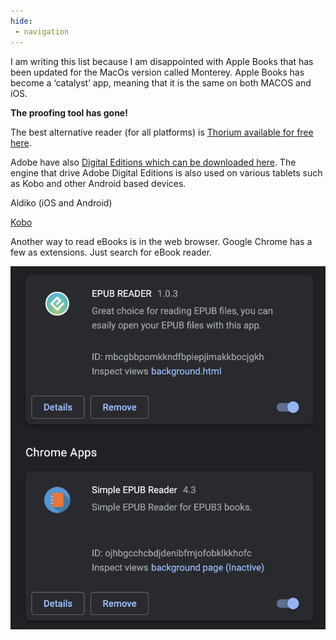 ```yaml
---
hide:
 - navigation
---
```


I am writing this list because I am disappointed with Apple Books that has been updated for the MacOs version called Monterey. Apple Books has become a ‘catalyst’ app, meaning that it is the same on both MACOS and iOS. 

**The proofing tool has gone!**

The best alternative reader (for all platforms) is [Thorium available for free here](https://www.edrlab.org/software/thorium-reader/).

Adobe have also [Digital Editions which can be downloaded here](https://www.adobe.com/uk/solutions/ebook/digital-editions/download.html).
The engine that drive Adobe Digital Editions is also used on various tablets such as Kobo and other Android based devices.

Aldiko (iOS and Android)

[Kobo](https://www.kobo.com/gb/en/p/apps)

Another way to read eBooks is in the web browser. Google Chrome has a few as extensions. Just search for eBook reader.

![Chrome eBook readers](../../media/Screenshot_2022-03-22_at_14.41.49.png)
